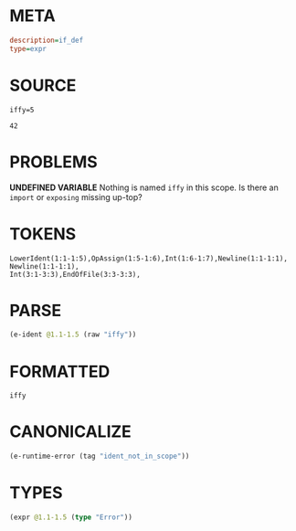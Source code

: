 # META
~~~ini
description=if_def
type=expr
~~~
# SOURCE
~~~roc
iffy=5

42
~~~
# PROBLEMS
**UNDEFINED VARIABLE**
Nothing is named `iffy` in this scope.
Is there an `import` or `exposing` missing up-top?

# TOKENS
~~~zig
LowerIdent(1:1-1:5),OpAssign(1:5-1:6),Int(1:6-1:7),Newline(1:1-1:1),
Newline(1:1-1:1),
Int(3:1-3:3),EndOfFile(3:3-3:3),
~~~
# PARSE
~~~clojure
(e-ident @1.1-1.5 (raw "iffy"))
~~~
# FORMATTED
~~~roc
iffy
~~~
# CANONICALIZE
~~~clojure
(e-runtime-error (tag "ident_not_in_scope"))
~~~
# TYPES
~~~clojure
(expr @1.1-1.5 (type "Error"))
~~~
